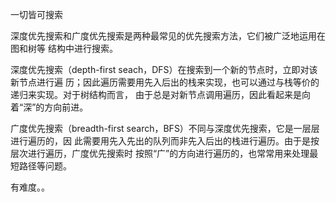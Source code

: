 一切皆可搜索

深度优先搜索和广度优先搜索是两种最常见的优先搜索方法，它们被广泛地运用在图和树等
结构中进行搜索。

深度优先搜索（depth-first seach，DFS）在搜索到一个新的节点时，立即对该新节点进行遍
历；因此遍历需要用先入后出的栈来实现，也可以通过与栈等价的递归来实现。对于树结构而言，
由于总是对新节点调用遍历，因此看起来是向着“深”的方向前进。

广度优先搜索（breadth-first search，BFS）不同与深度优先搜索，它是一层层进行遍历的，因
此需要用先入先出的队列而非先入后出的栈进行遍历。由于是按层次进行遍历，广度优先搜索时
按照“广”的方向进行遍历的，也常常用来处理最短路径等问题。

有难度。。